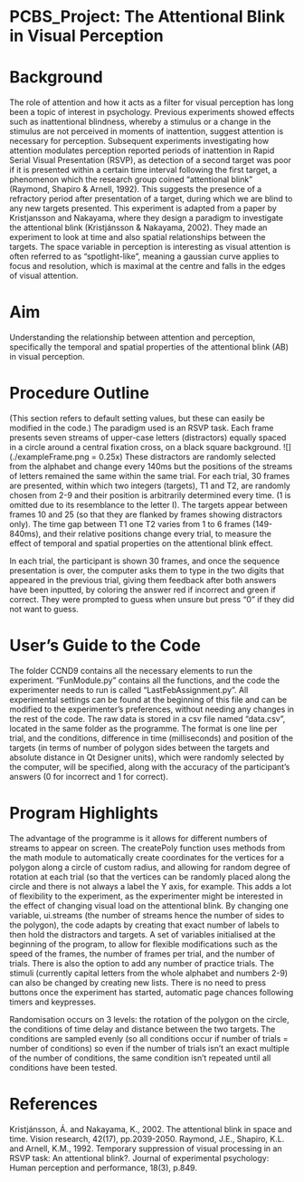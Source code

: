 # PCBS_Project: The Attentional Blink in Visual Perception

# Background 
The role of attention and how it acts as a filter for visual perception has long been a topic of interest in psychology. Previous experiments showed effects such as inattentional blindness, whereby a stimulus or a change in the stimulus are not perceived in moments of inattention, suggest attention is necessary for perception. Subsequent experiments investigating how attention modulates perception reported periods of inattention in Rapid Serial Visual Presentation (RSVP), as detection of a second target was poor if it is presented within a certain time interval following the first target, a phenomenon which the research group coined “attentional blink” (Raymond, Shapiro & Arnell, 1992). This suggests the presence of a refractory period after presentation of a target, during which we are blind to any new targets presented. This experiment is adapted from a paper by Kristjansson and Nakayama, where they design a paradigm to investigate the attentional blink (Kristjánsson & Nakayama, 2002). They made an experiment to look at time and also spatial relationships between the targets. The space variable in perception is interesting as visual attention is often referred to as “spotlight-like”, meaning a gaussian curve applies to focus and resolution, which is maximal at the centre and falls in the edges of visual attention. 

# Aim 
Understanding the relationship between attention and perception, specifically the temporal and spatial properties of the attentional blink (AB) in visual perception.

# Procedure Outline
(This section refers to default setting values, but these can easily be modified in the code.)
The paradigm used is an RSVP task. Each frame presents seven streams of upper-case letters (distractors) equally spaced in a circle around a central fixation cross, on a black square background. 
![](./exampleFrame.png = 0.25x)
These distractors are randomly selected from the alphabet and change every 140ms but the positions of the streams of letters remained the same within the same trial. For each trial, 30 frames are presented, within which two integers (targets), T1 and T2, are randomly chosen from 2-9 and their position is arbitrarily determined every time. (1 is omitted due to its resemblance to the letter I). The targets appear between frames 10 and 25 (so that they are flanked by frames showing distractors only). The time gap between T1 one T2 varies from 1 to 6 frames (149-840ms), and their relative positions change every trial, to measure the effect of temporal and spatial properties on the attentional blink effect.

In each trial, the participant is shown 30 frames, and once the sequence presentation is over, the computer asks them to type in the two digits that appeared in the previous trial, giving them feedback after both answers have been inputted, by coloring the answer red if incorrect and green if correct. They were prompted to guess when unsure but press “0” if they did not want to guess.

# User’s Guide to the Code
The folder CCND9 contains all the necessary elements to run the experiment. “FunModule.py” contains all the functions, and the code the experimenter needs to run is called “LastFebAssignment.py”. All experimental settings can be found at the beginning of this file and can be modified to the experimenter’s preferences, without needing any changes in the rest of the code. The raw data is stored in a csv file named “data.csv”, located in the same folder as the programme. The format is one line per trial, and the conditions, difference in time (milliseconds) and position of the targets (in terms of number of polygon sides between the targets and absolute distance in Qt Designer units), which were randomly selected by the computer, will be specified, along with the accuracy of the participant’s answers (0 for incorrect and 1 for correct).

# Program Highlights
The advantage of the programme is it allows for different numbers of streams to appear on screen. The createPoly function uses methods from the math module to automatically create coordinates for the vertices for a polygon along a circle of custom radius, and allowing for random degree of rotation at each trial (so that the vertices can be randomly placed along the circle and there is not always a label the Y axis, for example. This adds a lot of flexibility to the experiment, as the experimenter might be interested in the effect of changing visual load on the attentional blink. By changing one variable, ui.streams (the number of streams hence the number of sides to the polygon), the code adapts by creating that exact number of labels to then hold the distractors and targets. A set of variables initialised at the beginning of the program, to allow for flexible modifications such as the speed of the frames, the number of frames per trial, and the number of trials. There is also the option to add any number of practice trials. The stimuli (currently capital letters from the whole alphabet and numbers 2-9) can also be changed by creating new lists.
There is no need to press buttons once the experiment has started, automatic page chances following timers and keypresses. 

Randomisation occurs on 3 levels: the rotation of the polygon on the circle, the conditions of time delay and distance between the two targets. The conditions are sampled evenly (so all conditions occur if number of trials = number of conditions) so even if the number of trials isn’t an exact multiple of the number of conditions, the same condition isn’t repeated until all conditions have been tested.

# References
Kristjánsson, Á. and Nakayama, K., 2002. The attentional blink in space and time. Vision research, 42(17), pp.2039-2050.
Raymond, J.E., Shapiro, K.L. and Arnell, K.M., 1992. Temporary suppression of visual processing in an RSVP task: An attentional blink?. Journal of experimental psychology: Human perception and performance, 18(3), p.849.
